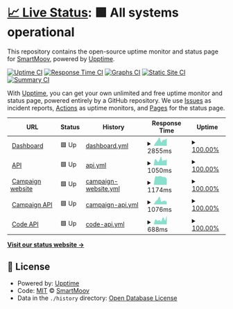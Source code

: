 # [📈 Live Status](https://status.smart-moov.io): <!--live status--> **🟩 All systems operational**

This repository contains the open-source uptime monitor and status page for [SmartMoov](https://www.smart-moov.fr), powered by [Upptime](https://github.com/upptime/upptime).

[![Uptime CI](https://github.com/smart-moov/upptime/workflows/Uptime%20CI/badge.svg)](https://github.com/smart-moov/upptime/actions?query=workflow%3A%22Uptime+CI%22)
[![Response Time CI](https://github.com/smart-moov/upptime/workflows/Response%20Time%20CI/badge.svg)](https://github.com/smart-moov/upptime/actions?query=workflow%3A%22Response+Time+CI%22)
[![Graphs CI](https://github.com/smart-moov/upptime/workflows/Graphs%20CI/badge.svg)](https://github.com/smart-moov/upptime/actions?query=workflow%3A%22Graphs+CI%22)
[![Static Site CI](https://github.com/smart-moov/upptime/workflows/Static%20Site%20CI/badge.svg)](https://github.com/smart-moov/upptime/actions?query=workflow%3A%22Static+Site+CI%22)
[![Summary CI](https://github.com/smart-moov/upptime/workflows/Summary%20CI/badge.svg)](https://github.com/smart-moov/upptime/actions?query=workflow%3A%22Summary+CI%22)

With [Upptime](https://upptime.js.org), you can get your own unlimited and free uptime monitor and status page, powered entirely by a GitHub repository. We use [Issues](https://github.com/smart-moov/upptime/issues) as incident reports, [Actions](https://github.com/smart-moov/upptime/actions) as uptime monitors, and [Pages](https://status.smart-moov.io) for the status page.

<!--start: status pages-->
<!-- This summary is generated by Upptime (https://github.com/upptime/upptime) -->
<!-- Do not edit this manually, your changes will be overwritten -->
<!-- prettier-ignore -->
| URL | Status | History | Response Time | Uptime |
| --- | ------ | ------- | ------------- | ------ |
| <img alt="" src="https://icons.duckduckgo.com/ip3/app.smart-moov.io.ico" height="13"> [Dashboard](https://app.smart-moov.io) | 🟩 Up | [dashboard.yml](https://github.com/smart-moov/upptime/commits/HEAD/history/dashboard.yml) | <details><summary><img alt="Response time graph" src="./graphs/dashboard/response-time-week.png" height="20"> 2855ms</summary><br><a href="https://status.smart-moov.io/history/dashboard"><img alt="Response time 2045" src="https://img.shields.io/endpoint?url=https%3A%2F%2Fraw.githubusercontent.com%2Fsmart-moov%2Fupptime%2FHEAD%2Fapi%2Fdashboard%2Fresponse-time.json"></a><br><a href="https://status.smart-moov.io/history/dashboard"><img alt="24-hour response time 3546" src="https://img.shields.io/endpoint?url=https%3A%2F%2Fraw.githubusercontent.com%2Fsmart-moov%2Fupptime%2FHEAD%2Fapi%2Fdashboard%2Fresponse-time-day.json"></a><br><a href="https://status.smart-moov.io/history/dashboard"><img alt="7-day response time 2855" src="https://img.shields.io/endpoint?url=https%3A%2F%2Fraw.githubusercontent.com%2Fsmart-moov%2Fupptime%2FHEAD%2Fapi%2Fdashboard%2Fresponse-time-week.json"></a><br><a href="https://status.smart-moov.io/history/dashboard"><img alt="30-day response time 2683" src="https://img.shields.io/endpoint?url=https%3A%2F%2Fraw.githubusercontent.com%2Fsmart-moov%2Fupptime%2FHEAD%2Fapi%2Fdashboard%2Fresponse-time-month.json"></a><br><a href="https://status.smart-moov.io/history/dashboard"><img alt="1-year response time 2045" src="https://img.shields.io/endpoint?url=https%3A%2F%2Fraw.githubusercontent.com%2Fsmart-moov%2Fupptime%2FHEAD%2Fapi%2Fdashboard%2Fresponse-time-year.json"></a></details> | <details><summary><a href="https://status.smart-moov.io/history/dashboard">100.00%</a></summary><a href="https://status.smart-moov.io/history/dashboard"><img alt="All-time uptime 99.97%" src="https://img.shields.io/endpoint?url=https%3A%2F%2Fraw.githubusercontent.com%2Fsmart-moov%2Fupptime%2FHEAD%2Fapi%2Fdashboard%2Fuptime.json"></a><br><a href="https://status.smart-moov.io/history/dashboard"><img alt="24-hour uptime 100.00%" src="https://img.shields.io/endpoint?url=https%3A%2F%2Fraw.githubusercontent.com%2Fsmart-moov%2Fupptime%2FHEAD%2Fapi%2Fdashboard%2Fuptime-day.json"></a><br><a href="https://status.smart-moov.io/history/dashboard"><img alt="7-day uptime 100.00%" src="https://img.shields.io/endpoint?url=https%3A%2F%2Fraw.githubusercontent.com%2Fsmart-moov%2Fupptime%2FHEAD%2Fapi%2Fdashboard%2Fuptime-week.json"></a><br><a href="https://status.smart-moov.io/history/dashboard"><img alt="30-day uptime 100.00%" src="https://img.shields.io/endpoint?url=https%3A%2F%2Fraw.githubusercontent.com%2Fsmart-moov%2Fupptime%2FHEAD%2Fapi%2Fdashboard%2Fuptime-month.json"></a><br><a href="https://status.smart-moov.io/history/dashboard"><img alt="1-year uptime 99.97%" src="https://img.shields.io/endpoint?url=https%3A%2F%2Fraw.githubusercontent.com%2Fsmart-moov%2Fupptime%2FHEAD%2Fapi%2Fdashboard%2Fuptime-year.json"></a></details>
| <img alt="" src="https://icons.duckduckgo.com/ip3/api.smart-moov.io.ico" height="13"> [API](https://api.smart-moov.io/ping) | 🟩 Up | [api.yml](https://github.com/smart-moov/upptime/commits/HEAD/history/api.yml) | <details><summary><img alt="Response time graph" src="./graphs/api/response-time-week.png" height="20"> 1050ms</summary><br><a href="https://status.smart-moov.io/history/api"><img alt="Response time 1110" src="https://img.shields.io/endpoint?url=https%3A%2F%2Fraw.githubusercontent.com%2Fsmart-moov%2Fupptime%2FHEAD%2Fapi%2Fapi%2Fresponse-time.json"></a><br><a href="https://status.smart-moov.io/history/api"><img alt="24-hour response time 737" src="https://img.shields.io/endpoint?url=https%3A%2F%2Fraw.githubusercontent.com%2Fsmart-moov%2Fupptime%2FHEAD%2Fapi%2Fapi%2Fresponse-time-day.json"></a><br><a href="https://status.smart-moov.io/history/api"><img alt="7-day response time 1050" src="https://img.shields.io/endpoint?url=https%3A%2F%2Fraw.githubusercontent.com%2Fsmart-moov%2Fupptime%2FHEAD%2Fapi%2Fapi%2Fresponse-time-week.json"></a><br><a href="https://status.smart-moov.io/history/api"><img alt="30-day response time 1788" src="https://img.shields.io/endpoint?url=https%3A%2F%2Fraw.githubusercontent.com%2Fsmart-moov%2Fupptime%2FHEAD%2Fapi%2Fapi%2Fresponse-time-month.json"></a><br><a href="https://status.smart-moov.io/history/api"><img alt="1-year response time 1110" src="https://img.shields.io/endpoint?url=https%3A%2F%2Fraw.githubusercontent.com%2Fsmart-moov%2Fupptime%2FHEAD%2Fapi%2Fapi%2Fresponse-time-year.json"></a></details> | <details><summary><a href="https://status.smart-moov.io/history/api">100.00%</a></summary><a href="https://status.smart-moov.io/history/api"><img alt="All-time uptime 99.75%" src="https://img.shields.io/endpoint?url=https%3A%2F%2Fraw.githubusercontent.com%2Fsmart-moov%2Fupptime%2FHEAD%2Fapi%2Fapi%2Fuptime.json"></a><br><a href="https://status.smart-moov.io/history/api"><img alt="24-hour uptime 100.00%" src="https://img.shields.io/endpoint?url=https%3A%2F%2Fraw.githubusercontent.com%2Fsmart-moov%2Fupptime%2FHEAD%2Fapi%2Fapi%2Fuptime-day.json"></a><br><a href="https://status.smart-moov.io/history/api"><img alt="7-day uptime 100.00%" src="https://img.shields.io/endpoint?url=https%3A%2F%2Fraw.githubusercontent.com%2Fsmart-moov%2Fupptime%2FHEAD%2Fapi%2Fapi%2Fuptime-week.json"></a><br><a href="https://status.smart-moov.io/history/api"><img alt="30-day uptime 100.00%" src="https://img.shields.io/endpoint?url=https%3A%2F%2Fraw.githubusercontent.com%2Fsmart-moov%2Fupptime%2FHEAD%2Fapi%2Fapi%2Fuptime-month.json"></a><br><a href="https://status.smart-moov.io/history/api"><img alt="1-year uptime 99.75%" src="https://img.shields.io/endpoint?url=https%3A%2F%2Fraw.githubusercontent.com%2Fsmart-moov%2Fupptime%2FHEAD%2Fapi%2Fapi%2Fuptime-year.json"></a></details>
| <img alt="" src="https://icons.duckduckgo.com/ip3/campaigns.smart-moov.io.ico" height="13"> [Campaign website](https://campaigns.smart-moov.io) | 🟩 Up | [campaign-website.yml](https://github.com/smart-moov/upptime/commits/HEAD/history/campaign-website.yml) | <details><summary><img alt="Response time graph" src="./graphs/campaign-website/response-time-week.png" height="20"> 1174ms</summary><br><a href="https://status.smart-moov.io/history/campaign-website"><img alt="Response time 1245" src="https://img.shields.io/endpoint?url=https%3A%2F%2Fraw.githubusercontent.com%2Fsmart-moov%2Fupptime%2FHEAD%2Fapi%2Fcampaign-website%2Fresponse-time.json"></a><br><a href="https://status.smart-moov.io/history/campaign-website"><img alt="24-hour response time 683" src="https://img.shields.io/endpoint?url=https%3A%2F%2Fraw.githubusercontent.com%2Fsmart-moov%2Fupptime%2FHEAD%2Fapi%2Fcampaign-website%2Fresponse-time-day.json"></a><br><a href="https://status.smart-moov.io/history/campaign-website"><img alt="7-day response time 1174" src="https://img.shields.io/endpoint?url=https%3A%2F%2Fraw.githubusercontent.com%2Fsmart-moov%2Fupptime%2FHEAD%2Fapi%2Fcampaign-website%2Fresponse-time-week.json"></a><br><a href="https://status.smart-moov.io/history/campaign-website"><img alt="30-day response time 1290" src="https://img.shields.io/endpoint?url=https%3A%2F%2Fraw.githubusercontent.com%2Fsmart-moov%2Fupptime%2FHEAD%2Fapi%2Fcampaign-website%2Fresponse-time-month.json"></a><br><a href="https://status.smart-moov.io/history/campaign-website"><img alt="1-year response time 1245" src="https://img.shields.io/endpoint?url=https%3A%2F%2Fraw.githubusercontent.com%2Fsmart-moov%2Fupptime%2FHEAD%2Fapi%2Fcampaign-website%2Fresponse-time-year.json"></a></details> | <details><summary><a href="https://status.smart-moov.io/history/campaign-website">100.00%</a></summary><a href="https://status.smart-moov.io/history/campaign-website"><img alt="All-time uptime 99.98%" src="https://img.shields.io/endpoint?url=https%3A%2F%2Fraw.githubusercontent.com%2Fsmart-moov%2Fupptime%2FHEAD%2Fapi%2Fcampaign-website%2Fuptime.json"></a><br><a href="https://status.smart-moov.io/history/campaign-website"><img alt="24-hour uptime 100.00%" src="https://img.shields.io/endpoint?url=https%3A%2F%2Fraw.githubusercontent.com%2Fsmart-moov%2Fupptime%2FHEAD%2Fapi%2Fcampaign-website%2Fuptime-day.json"></a><br><a href="https://status.smart-moov.io/history/campaign-website"><img alt="7-day uptime 100.00%" src="https://img.shields.io/endpoint?url=https%3A%2F%2Fraw.githubusercontent.com%2Fsmart-moov%2Fupptime%2FHEAD%2Fapi%2Fcampaign-website%2Fuptime-week.json"></a><br><a href="https://status.smart-moov.io/history/campaign-website"><img alt="30-day uptime 100.00%" src="https://img.shields.io/endpoint?url=https%3A%2F%2Fraw.githubusercontent.com%2Fsmart-moov%2Fupptime%2FHEAD%2Fapi%2Fcampaign-website%2Fuptime-month.json"></a><br><a href="https://status.smart-moov.io/history/campaign-website"><img alt="1-year uptime 99.98%" src="https://img.shields.io/endpoint?url=https%3A%2F%2Fraw.githubusercontent.com%2Fsmart-moov%2Fupptime%2FHEAD%2Fapi%2Fcampaign-website%2Fuptime-year.json"></a></details>
| <img alt="" src="https://icons.duckduckgo.com/ip3/chatbot.smart-moov.io.ico" height="13"> [Campaign API](https://chatbot.smart-moov.io/ping) | 🟩 Up | [campaign-api.yml](https://github.com/smart-moov/upptime/commits/HEAD/history/campaign-api.yml) | <details><summary><img alt="Response time graph" src="./graphs/campaign-api/response-time-week.png" height="20"> 1076ms</summary><br><a href="https://status.smart-moov.io/history/campaign-api"><img alt="Response time 739" src="https://img.shields.io/endpoint?url=https%3A%2F%2Fraw.githubusercontent.com%2Fsmart-moov%2Fupptime%2FHEAD%2Fapi%2Fcampaign-api%2Fresponse-time.json"></a><br><a href="https://status.smart-moov.io/history/campaign-api"><img alt="24-hour response time 606" src="https://img.shields.io/endpoint?url=https%3A%2F%2Fraw.githubusercontent.com%2Fsmart-moov%2Fupptime%2FHEAD%2Fapi%2Fcampaign-api%2Fresponse-time-day.json"></a><br><a href="https://status.smart-moov.io/history/campaign-api"><img alt="7-day response time 1076" src="https://img.shields.io/endpoint?url=https%3A%2F%2Fraw.githubusercontent.com%2Fsmart-moov%2Fupptime%2FHEAD%2Fapi%2Fcampaign-api%2Fresponse-time-week.json"></a><br><a href="https://status.smart-moov.io/history/campaign-api"><img alt="30-day response time 910" src="https://img.shields.io/endpoint?url=https%3A%2F%2Fraw.githubusercontent.com%2Fsmart-moov%2Fupptime%2FHEAD%2Fapi%2Fcampaign-api%2Fresponse-time-month.json"></a><br><a href="https://status.smart-moov.io/history/campaign-api"><img alt="1-year response time 739" src="https://img.shields.io/endpoint?url=https%3A%2F%2Fraw.githubusercontent.com%2Fsmart-moov%2Fupptime%2FHEAD%2Fapi%2Fcampaign-api%2Fresponse-time-year.json"></a></details> | <details><summary><a href="https://status.smart-moov.io/history/campaign-api">100.00%</a></summary><a href="https://status.smart-moov.io/history/campaign-api"><img alt="All-time uptime 99.98%" src="https://img.shields.io/endpoint?url=https%3A%2F%2Fraw.githubusercontent.com%2Fsmart-moov%2Fupptime%2FHEAD%2Fapi%2Fcampaign-api%2Fuptime.json"></a><br><a href="https://status.smart-moov.io/history/campaign-api"><img alt="24-hour uptime 100.00%" src="https://img.shields.io/endpoint?url=https%3A%2F%2Fraw.githubusercontent.com%2Fsmart-moov%2Fupptime%2FHEAD%2Fapi%2Fcampaign-api%2Fuptime-day.json"></a><br><a href="https://status.smart-moov.io/history/campaign-api"><img alt="7-day uptime 100.00%" src="https://img.shields.io/endpoint?url=https%3A%2F%2Fraw.githubusercontent.com%2Fsmart-moov%2Fupptime%2FHEAD%2Fapi%2Fcampaign-api%2Fuptime-week.json"></a><br><a href="https://status.smart-moov.io/history/campaign-api"><img alt="30-day uptime 100.00%" src="https://img.shields.io/endpoint?url=https%3A%2F%2Fraw.githubusercontent.com%2Fsmart-moov%2Fupptime%2FHEAD%2Fapi%2Fcampaign-api%2Fuptime-month.json"></a><br><a href="https://status.smart-moov.io/history/campaign-api"><img alt="1-year uptime 99.98%" src="https://img.shields.io/endpoint?url=https%3A%2F%2Fraw.githubusercontent.com%2Fsmart-moov%2Fupptime%2FHEAD%2Fapi%2Fcampaign-api%2Fuptime-year.json"></a></details>
| <img alt="" src="https://icons.duckduckgo.com/ip3/code.smart-moov.io.ico" height="13"> [Code API](https://code.smart-moov.io/ping) | 🟩 Up | [code-api.yml](https://github.com/smart-moov/upptime/commits/HEAD/history/code-api.yml) | <details><summary><img alt="Response time graph" src="./graphs/code-api/response-time-week.png" height="20"> 688ms</summary><br><a href="https://status.smart-moov.io/history/code-api"><img alt="Response time 712" src="https://img.shields.io/endpoint?url=https%3A%2F%2Fraw.githubusercontent.com%2Fsmart-moov%2Fupptime%2FHEAD%2Fapi%2Fcode-api%2Fresponse-time.json"></a><br><a href="https://status.smart-moov.io/history/code-api"><img alt="24-hour response time 737" src="https://img.shields.io/endpoint?url=https%3A%2F%2Fraw.githubusercontent.com%2Fsmart-moov%2Fupptime%2FHEAD%2Fapi%2Fcode-api%2Fresponse-time-day.json"></a><br><a href="https://status.smart-moov.io/history/code-api"><img alt="7-day response time 688" src="https://img.shields.io/endpoint?url=https%3A%2F%2Fraw.githubusercontent.com%2Fsmart-moov%2Fupptime%2FHEAD%2Fapi%2Fcode-api%2Fresponse-time-week.json"></a><br><a href="https://status.smart-moov.io/history/code-api"><img alt="30-day response time 751" src="https://img.shields.io/endpoint?url=https%3A%2F%2Fraw.githubusercontent.com%2Fsmart-moov%2Fupptime%2FHEAD%2Fapi%2Fcode-api%2Fresponse-time-month.json"></a><br><a href="https://status.smart-moov.io/history/code-api"><img alt="1-year response time 712" src="https://img.shields.io/endpoint?url=https%3A%2F%2Fraw.githubusercontent.com%2Fsmart-moov%2Fupptime%2FHEAD%2Fapi%2Fcode-api%2Fresponse-time-year.json"></a></details> | <details><summary><a href="https://status.smart-moov.io/history/code-api">100.00%</a></summary><a href="https://status.smart-moov.io/history/code-api"><img alt="All-time uptime 99.98%" src="https://img.shields.io/endpoint?url=https%3A%2F%2Fraw.githubusercontent.com%2Fsmart-moov%2Fupptime%2FHEAD%2Fapi%2Fcode-api%2Fuptime.json"></a><br><a href="https://status.smart-moov.io/history/code-api"><img alt="24-hour uptime 100.00%" src="https://img.shields.io/endpoint?url=https%3A%2F%2Fraw.githubusercontent.com%2Fsmart-moov%2Fupptime%2FHEAD%2Fapi%2Fcode-api%2Fuptime-day.json"></a><br><a href="https://status.smart-moov.io/history/code-api"><img alt="7-day uptime 100.00%" src="https://img.shields.io/endpoint?url=https%3A%2F%2Fraw.githubusercontent.com%2Fsmart-moov%2Fupptime%2FHEAD%2Fapi%2Fcode-api%2Fuptime-week.json"></a><br><a href="https://status.smart-moov.io/history/code-api"><img alt="30-day uptime 100.00%" src="https://img.shields.io/endpoint?url=https%3A%2F%2Fraw.githubusercontent.com%2Fsmart-moov%2Fupptime%2FHEAD%2Fapi%2Fcode-api%2Fuptime-month.json"></a><br><a href="https://status.smart-moov.io/history/code-api"><img alt="1-year uptime 99.98%" src="https://img.shields.io/endpoint?url=https%3A%2F%2Fraw.githubusercontent.com%2Fsmart-moov%2Fupptime%2FHEAD%2Fapi%2Fcode-api%2Fuptime-year.json"></a></details>

<!--end: status pages-->

[**Visit our status website →**](https://status.smart-moov.io)

## 📄 License

- Powered by: [Upptime](https://github.com/upptime/upptime)
- Code: [MIT](./LICENSE) © [SmartMoov](https://www.smart-moov.fr)
- Data in the `./history` directory: [Open Database License](https://opendatacommons.org/licenses/odbl/1-0/)
